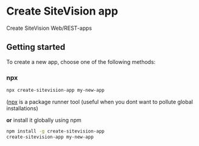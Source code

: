 # Create SiteVision app
Create SiteVision Web/REST-apps

## Getting started
To create a new app, choose one of the following methods:

### npx

```sh
npx create-sitevision-app my-new-app
```

([npx](https://medium.com/@maybekatz/introducing-npx-an-npm-package-runner-55f7d4bd282b) is a package runner tool (useful when you dont want to pollute global installations)

__or__ install it globally using npm

```sh
npm install -g create-sitevision-app
create-sitevision-app my-new-app
```